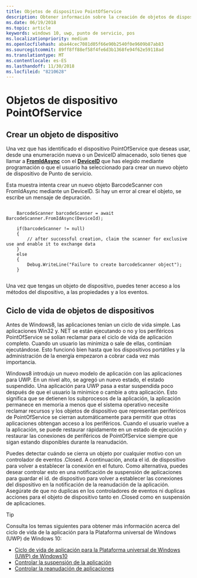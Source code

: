 ```yaml
---
title: Objetos de dispositivo PointOfService
description: Obtener información sobre la creación de objetos de dispositivo PointOfService
ms.date: 06/19/2018
ms.topic: article
keywords: windows 10, uwp, punto de servicio, pos
ms.localizationpriority: medium
ms.openlocfilehash: aba44cec7081d05f66e90b2540f0e9609b87ab83
ms.sourcegitcommit: 89ff8ff88ef58f4fe6d3b1368fe94f62e59118ad
ms.translationtype: MT
ms.contentlocale: es-ES
ms.lasthandoff: 11/30/2018
ms.locfileid: "8210628"
---
```

# <a name="pointofservice-device-objects"></a>Objetos de dispositivo PointOfService

## <a name="creating-a-device-object"></a>Crear un objeto de dispositivo
Una vez que has identificado el dispositivo PointOfService que deseas usar, desde una enumeración nueva o un DeviceID almacenado, solo tienes que llamar a [**FromIdAsync**](https://docs.microsoft.com/uwp/api/windows.devices.pointofservice.barcodescanner.fromidasync) con el [**DeviceID**](https://docs.microsoft.com/uwp/api/windows.devices.enumeration.deviceinformation.id) que has elegido mediante programación o que el usuario ha seleccionado para crear un nuevo objeto de dispositivo de Punto de servicio.

Esta muestra intenta crear un nuevo objeto BarcodeScanner con FromIdAsync mediante un DeviceID. Si hay un error al crear el objeto, se escribe un mensaje de depuración.

```Csharp

    BarcodeScanner barcodeScanner = await BarcodeScanner.FromIdAsync(DeviceId);

    if(barcodeScanner != null)
    {
        // after successful creation, claim the scanner for exclusive use and enable it to exchange data
    }
    else
    {
        Debug.WriteLine("Failure to create barcodeScanner object");
    }
    
```

Una vez que tengas un objeto de dispositivo, puedes tener acceso a los métodos del dispositivo, a las propiedades y a los eventos.  

## <a name="device-object-lifecycle"></a>Ciclo de vida de objetos de dispositivos
Antes de Windows8, las aplicaciones tenían un ciclo de vida simple. Las aplicaciones Win32 y. NET se están ejecutando o no y los periféricos PointOfService se solían reclamar para el ciclo de vida de aplicación completo. Cuando un usuario las minimiza o sale de ellas, continúan ejecutándose. Esto funcionó bien hasta que los dispositivos portátiles y la administración de la energía empezaron a cobrar cada vez más importancia.

Windows8 introdujo un nuevo modelo de aplicación con las aplicaciones para UWP. En un nivel alto, se agregó un nuevo estado, el estado suspendido. Una aplicación para UWP pasa a estar suspendida poco después de que el usuario la minimice o cambie a otra aplicación. Esto significa que se detienen los subprocesos de la aplicación, la aplicación permanece en memoria a menos que el sistema operativo necesite reclamar recursos y los objetos de dispositivo que representan periféricos de PointOfService se cierran automáticamente para permitir que otras aplicaciones obtengan acceso a los periféricos. Cuando el usuario vuelve a la aplicación, se puede restaurar rápidamente en un estado de ejecución y restaurar las conexiones de periféricos de PointOfService siempre que sigan estando disponibles durante la reanudación.

Puedes detectar cuándo se cierra un objeto por cualquier motivo con un controlador de eventos <DeviceObject>.Closed. A continuación, anota el id. de dispositivo para volver a establecer la conexión en el futuro.   Como alternativa, puedes desear controlar esto en una notificación de suspensión de aplicaciones para guardar el id. de dispositivo para volver a establecer las conexiones del dispositivo en la notificación de la reanudación de la aplicación.  Asegúrate de que no duplicas en los controladores de eventos ni duplicas acciones para el objeto de dispositivo tanto en <DeviceObject>.Closed como en suspensión de aplicaciones.

> [!TIP]
> Consulta los temas siguientes para obtener más información acerca del ciclo de vida de la aplicación para la Plataforma universal de Windows (UWP) de Windows 10:
> - [Ciclo de vida de aplicación para la Plataforma universal de Windows (UWP) de Windows10](../launch-resume/app-lifecycle.md)
> - [Controlar la suspensión de la aplicación](../launch-resume/suspend-an-app.md)
> - [Controlar la reanudación de aplicaciones](../launch-resume/resume-an-app.md)
